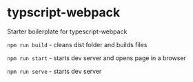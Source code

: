# typscript-webpack
Starter boilerplate for typescript-webpack

`npm run build` - cleans dist folder and builds files

`npm run start` - starts dev server and opens page in a browser

`npm run serve` - starts dev server
